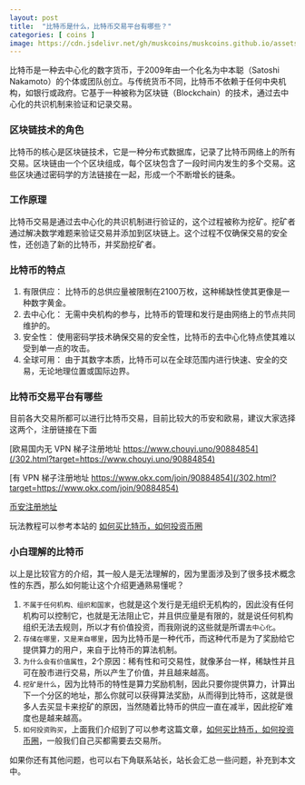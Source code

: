 ```yaml
---
layout: post
title:  "比特币是什么，比特币交易平台有哪些？"
categories: [ coins ]
image: https://cdn.jsdelivr.net/gh/muskcoins/muskcoins.github.io/assets/images/btc-intro.webp
---
```

比特币是一种去中心化的数字货币，于2009年由一个化名为中本聪（Satoshi Nakamoto）的个体或团队创立。与传统货币不同，比特币不依赖于任何中央机构，如银行或政府。它基于一种被称为区块链（Blockchain）的技术，通过去中心化的共识机制来验证和记录交易。

### 区块链技术的角色
比特币的核心是区块链技术，它是一种分布式数据库，记录了比特币网络上的所有交易。区块链由一个个区块组成，每个区块包含了一段时间内发生的多个交易。这些区块通过密码学的方法链接在一起，形成一个不断增长的链条。

### 工作原理
比特币交易是通过去中心化的共识机制进行验证的，这个过程被称为挖矿。挖矿者通过解决数学难题来验证交易并添加到区块链上。这个过程不仅确保交易的安全性，还创造了新的比特币，并奖励挖矿者。

### 比特币的特点

1. 有限供应： 比特币的总供应量被限制在2100万枚，这种稀缺性使其更像是一种数字黄金。
2. 去中心化： 无需中央机构的参与，比特币的管理和发行是由网络上的节点共同维护的。
3. 安全性： 使用密码学技术确保交易的安全性，比特币的去中心化特点使其难以受到单一点的攻击。
4. 全球可用： 由于其数字本质，比特币可以在全球范围内进行快速、安全的交易，无论地理位置或国际边界。

### 比特币交易平台有哪些
目前各大交易所都可以进行比特币交易，目前比较大的币安和欧易，建议大家选择这两个，注册链接在下面

[欧易国内无 VPN 梯子注册地址 https://www.chouyi.uno/90884854](/302.html?target=https://www.chouyi.uno/90884854)

[有 VPN 梯子注册地址 https://www.okx.com/join/90884854](/302.html?target=https://www.okx.com/join/90884854)

[币安注册地址](/302.html?target=https://accounts.binance.com/register?ref=betrys)

玩法教程可以参考本站的 [如何买比特币，如何投资币圈](/coins-index/)

### 小白理解的比特币
以上是比较官方的介绍，其一般人是无法理解的，因为里面涉及到了很多技术概念性的东西，那么如何能让这个介绍更通熟易懂呢？

1. `不属于任何机构、组织和国家`，也就是这个发行是无组织无机构的，因此没有任何机构可以控制它，也就是无法阻止它，并且供应量是有限的，就是说任何机构组织无法去规则，所以才有价值投资，而我刚说的这些就是所谓`去中心化`。
2. `存储在哪里，又是来自哪里`，因为比特币是一种代币，而这种代币是为了奖励给它提供算力的用户，来自于比特币的算法机制。
3. `为什么会有价值属性`，2个原因：稀有性和可交易性，就像茅台一样，稀缺性并且可在股市进行交易，所以产生了价值，并且越来越高。
4. `挖矿是什么`，因为比特币的特性是算力奖励机制，因此只要你提供算力，计算出下一个分区的地址，那么你就可以获得算法奖励，从而得到比特币，这就是很多人去买显卡来挖矿的原因，当然随着比特币的供应一直在减半，因此挖矿难度也是越来越高。
5. `如何投资购买`，上面我们介绍到了可以参考这篇文章，[如何买比特币，如何投资币圈](/buy-coins/)，一般我们自己买都需要去交易所。

如果你还有其他问题，也可以右下角联系站长，站长会汇总一些问题，补充到本文中。